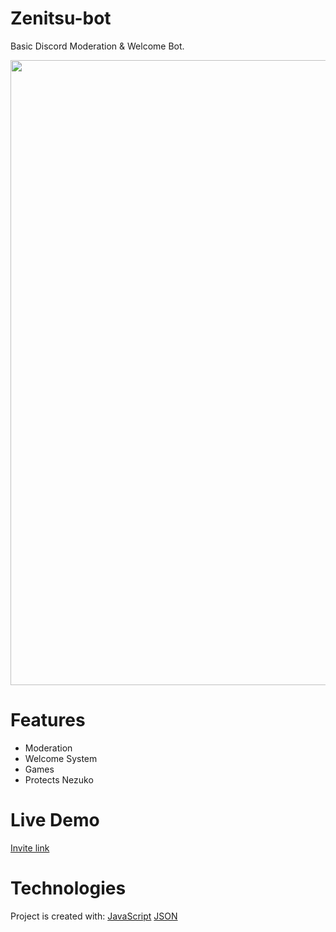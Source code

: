# Zenitsu-bot
Basic Discord Moderation & Welcome Bot.

<img src="images/zen.gif" width="1000">

# Features
- Moderation 
- Welcome System 
- Games
- Protects Nezuko

# Live Demo
[Invite link](https://discord.com/oauth2/authorize?client_id=766218598913146901&permissions=8&scope=bot)

# Technologies
Project is created with:
[JavaScript](https://www.javascript.com/)
[JSON](https://www.json.org/json-en.html)

